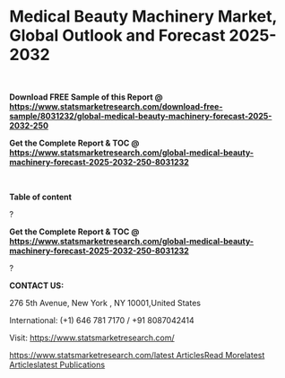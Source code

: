 <h1>Medical Beauty Machinery Market, Global Outlook and Forecast 2025-2032</h1><br/><p><strong>Download FREE Sample of this Report @ <a href="https://www.statsmarketresearch.com/download-free-sample/8031232/global-medical-beauty-machinery-forecast-2025-2032-250">https://www.statsmarketresearch.com/download-free-sample/8031232/global-medical-beauty-machinery-forecast-2025-2032-250</a></strong></p>
 
 
 
 <div><b>Get the Complete Report & TOC @ <a href="https://www.statsmarketresearch.com/global-medical-beauty-machinery-forecast-2025-2032-250-8031232">https://www.statsmarketresearch.com/global-medical-beauty-machinery-forecast-2025-2032-250-8031232</a></b></div>
 
 
 
 <p><br />
 
 <b>Table of content</b></p>
 
 
 
 <p>? </p>
 
 
 
 <div><b>Get the Complete Report & TOC @ <a href="https://www.statsmarketresearch.com/global-medical-beauty-machinery-forecast-2025-2032-250-8031232">https://www.statsmarketresearch.com/global-medical-beauty-machinery-forecast-2025-2032-250-8031232</a></b></div>
 
 
 
 <p>? </p>
 
 
 
 <p><b>CONTACT US:</b><br />
 
 276 5th Avenue, New York , NY 10001,United States<br />
 
 International: (+1) 646 781 7170 / +91 8087042414<br />
 
 Visit: <a href="https://www.statsmarketresearch.com/">https://www.statsmarketresearch.com/</a><br />
 
 <a href="https://gyeongbokgung.com">https://www.statsmarketresearch.com/</a><a href="https://hallyeomaritime.com">latest Articles</a><a href="https://jingwansa.com">Read More</a><a href="https://nguoiviet.jp/">latest Articles</a><a href="https://www.intelmarketresearch.com/">latest Publications</a></p>